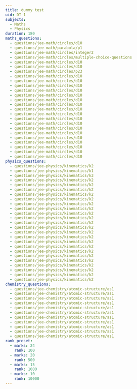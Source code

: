 ```yaml
---
title: dummy test
uid: DT-1
subjects:
  - Maths
  - Physics
duration: 180
maths_questions:
  - questions/jee-math/circles/d10
  - questions/jee-math/parabola/p1
  - questions/jee-math/circles/integer2
  - questions/jee-math/circles/multiple-choice-questions
  - questions/jee-math/circles/d10
  - questions/jee-math/circles/d10
  - questions/jee-math/circles/p23
  - questions/jee-math/circles/d10
  - questions/jee-math/circles/d10
  - questions/jee-math/circles/d10
  - questions/jee-math/circles/d10
  - questions/jee-math/circles/d10
  - questions/jee-math/circles/d10
  - questions/jee-math/circles/d10
  - questions/jee-math/circles/d10
  - questions/jee-math/circles/d10
  - questions/jee-math/circles/d10
  - questions/jee-math/circles/d10
  - questions/jee-math/circles/d10
  - questions/jee-math/circles/d10
  - questions/jee-math/circles/d10
  - questions/jee-math/circles/d10
  - questions/jee-math/circles/d10
  - questions/jee-math/circles/d10
  - questions/jee-math/circles/d10
physics_questions:
  - questions/jee-physics/kinematics/k2
  - questions/jee-physics/kinematics/k1
  - questions/jee-physics/kinematics/k3
  - questions/jee-physics/kinematics/k2
  - questions/jee-physics/kinematics/k2
  - questions/jee-physics/kinematics/k2
  - questions/jee-physics/kinematics/k2
  - questions/jee-physics/kinematics/k2
  - questions/jee-physics/kinematics/k2
  - questions/jee-physics/kinematics/k2
  - questions/jee-physics/kinematics/k2
  - questions/jee-physics/kinematics/k2
  - questions/jee-physics/kinematics/k2
  - questions/jee-physics/kinematics/k2
  - questions/jee-physics/kinematics/k2
  - questions/jee-physics/kinematics/k2
  - questions/jee-physics/kinematics/k2
  - questions/jee-physics/kinematics/k2
  - questions/jee-physics/kinematics/k2
  - questions/jee-physics/kinematics/k2
  - questions/jee-physics/kinematics/k2
  - questions/jee-physics/kinematics/k2
  - questions/jee-physics/kinematics/k2
  - questions/jee-physics/kinematics/k2
  - questions/jee-physics/kinematics/k2
chemistry_questions:
  - questions/jee-chemistry/atomic-structure/as1
  - questions/jee-chemistry/atomic-structure/as1
  - questions/jee-chemistry/atomic-structure/as1
  - questions/jee-chemistry/atomic-structure/as1
  - questions/jee-chemistry/atomic-structure/as1
  - questions/jee-chemistry/atomic-structure/as1
  - questions/jee-chemistry/atomic-structure/as1
  - questions/jee-chemistry/atomic-structure/as1
  - questions/jee-chemistry/atomic-structure/as1
  - questions/jee-chemistry/atomic-structure/as1
  - questions/jee-chemistry/atomic-structure/as1
rank_preset:
  - marks: 24
    rank: 100
  - marks: 20
    rank: 500
  - marks: 15
    rank: 1000
  - marks: 10
    rank: 10000
---
```

